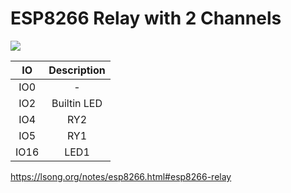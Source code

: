 # ESP8266 Relay with 2 Channels

![](https://i.ebayimg.com/images/g/uLQAAOSwW-Jj2ztp/s-l1600.jpg)

|IO|Description|
|:---:|:---:|
|IO0|-|
|IO2|Builtin LED|
|IO4|RY2|
|IO5|RY1|
|IO16|LED1|

<https://lsong.org/notes/esp8266.html#esp8266-relay>